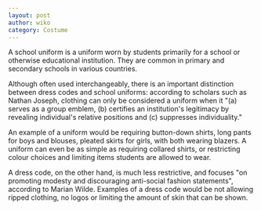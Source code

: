 ```yaml
---
layout: post
author: wiko
category: Costume
---
```

A school uniform is a uniform worn by students primarily for a school or otherwise educational institution. They are common in primary and secondary schools in various countries.

Although often used interchangeably, there is an important distinction between dress codes and school uniforms: according to scholars such as Nathan Joseph, clothing can only be considered a uniform when it "(a) serves as a group emblem, (b) certifies an institution's legitimacy by revealing individual's relative positions and (c) suppresses individuality."

An example of a uniform would be requiring button-down shirts, long pants for boys and blouses, pleated skirts for girls, with both wearing blazers. A uniform can even be as simple as requiring collared shirts, or restricting colour choices and limiting items students are allowed to wear.

A dress code, on the other hand, is much less restrictive, and focuses "on promoting modesty and discouraging anti-social fashion statements", according to Marian Wilde. Examples of a dress code would be not allowing ripped clothing, no logos or limiting the amount of skin that can be shown.